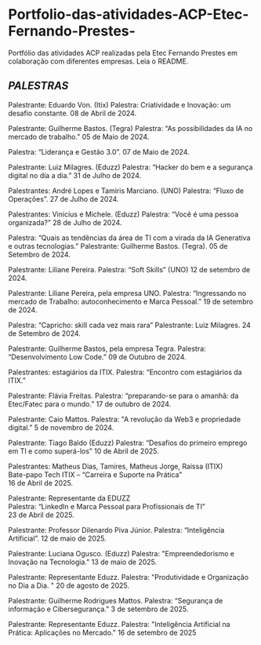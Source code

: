 # Portfolio-das-atividades-ACP-Etec-Fernando-Prestes-
Portfólio das atividades ACP realizadas pela Etec Fernando Prestes em colaboração com diferentes empresas. Leia o README.

*PALESTRAS*
-----------------------------------------------------------------------
Palestrante: Eduardo Von. (Itix)
Palestra: Criatividade e Inovação: um desafio constante.
08 de Abril de 2024.

Palestrante: Guilherme Bastos. (Tegra)
Palestra: “As possibilidades da IA no mercado de trabalho.”
05 de Maio de 2024.

Palestra: “Liderança e Gestão 3.0”.
07 de Maio de 2024.

Palestrante: Luiz Milagres. (Eduzz)
Palestra: “Hacker do bem e a segurança digital no dia a dia.”
31 de Julho de 2024.

Palestrantes: André Lopes e Tamiris Marciano. (UNO)
Palestra: “Fluxo de Operações”.
27 de Julho de 2024.

Palestrantes: Vinícius e Michele. (Eduzz)
Palestra: “Você é uma pessoa organizada?”
28 de Julho de 2024.

Palestra: “Quais as tendências da área de TI com a virada da IA Generativa e outras tecnologias.”
Palestrante: Guilherme Bastos. (Tegra).
05 de Setembro de 2024.

Palestrante: Liliane Pereira.
Palestra: “Soft Skills” (UNO)
12 de setembro de 2024.

Palestrante: Liliane Pereira, pela empresa UNO.
Palestra: “Ingressando no mercado de Trabalho: autoconhecimento e Marca Pessoal.”
19 de setembro de 2024.

Palestra: “Capricho: skill cada vez mais rara”
Palestrante: Luiz Milagres.
24 de Setembro de 2024.

Palestrante: Guilherme Bastos, pela empresa Tegra.
Palestra: “Desenvolvimento Low Code.”
09 de Outubro de 2024.

Palestrantes: estagiários da ITIX.
Palestra: “Encontro com estagiários da ITIX.”

Palestrante: Flávia Freitas.
Palestra: “preparando-se para o amanhã: da Etec/Fatec para o mundo.”
17 de outubro de 2024.

Palestrante: Caio Mattos. 
Palestra: "A revolução da Web3 e propriedade digital.”
5 de novembro de 2024.

Palestrante: Tiago Baldo (Eduzz)
Palestra: “Desafios do primeiro emprego em TI e como superá-los”
10 de Abril de 2025.

Palestrantes: Matheus Dias, Tamires, Matheus Jorge, Raissa (ITIX)  
Bate-papo Tech ITIX – “Carreira e Suporte na Prática”  
16 de Abril de 2025.

Palestrante: Representante da EDUZZ  
Palestra: “LinkedIn e Marca Pessoal para Profissionais de TI”  
23 de Abril de 2025.

Palestrante: Professor Dilenardo Piva Júnior. 
Palestra: “Inteligência Artificial”. 
12 de maio de 2025.

Palestrante: Luciana Ogusco. (Eduzz)
Palestra: "Empreendedorismo e Inovação na Tecnologia."
13 de maio de 2025.

Palestrante: Representante Eduzz. 
Palestra: "Produtividade e Organização no Dia a Dia. "
20 de agosto de 2025.

Palestrante: Guilherme Rodrigues Mattos.
Palestra: “Segurança de informação e Cibersegurança.”
3 de setembro  de 2025.

Palestrante: Representante Eduzz.
Palestra: "Inteligência Artificial na Prática: Aplicações no Mercado."
16 de setembro de 2025
